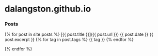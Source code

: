 # dalangston.github.io

### Posts

{% for post in site.posts %}
[{{ post.title }}]({{ post.url }}) {{ post.date }}
{{ post.excerpt }}
{% for tag in post.tags %} {{ tag }} {% endfor %}


{% endfor %}
